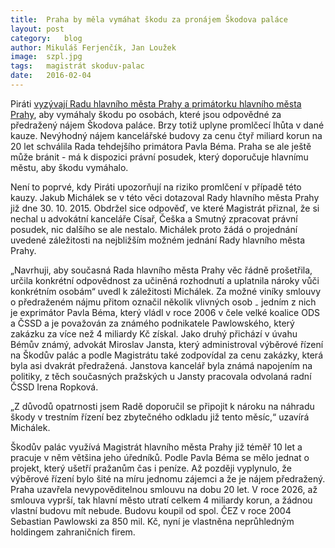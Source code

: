 ```yaml
---
title:	Praha by měla vymáhat škodu za pronájem Škodova paláce
layout:	post
category:	blog
author:	Mikuláš Ferjenčík, Jan Loužek
image:	szpl.jpg
tags:	magistrát skoduv-palac
date:	2016-02-04
---
```


Piráti [vyzývají Radu hlavního města Prahy a primátorku hlavního města Prahy](https://github.com/pirati-cz/KlubPraha/blob/master/spisy/2016/010-vyzva-k-promlceni/01-zadost/main_signed.pdf), aby vymáhaly škodu po osobách, které jsou odpovědné za předražený nájem Škodova paláce. Brzy totiž uplyne promlčecí lhůta v dané kauze. Nevýhodný nájem kancelářské budovy za cenu čtyř miliard korun na 20 let schválila Rada tehdejšího primátora Pavla Béma. Praha se ale ještě může bránit - má k dispozici právní posudek, který doporučuje hlavnímu městu, aby škodu vymáhalo.

Není to poprvé, kdy Piráti upozorňují na riziko promlčení v případě této kauzy. Jakub Michálek se v této věci dotazoval Rady hlavního města Prahy již dne 30. 10. 2015. Obdržel sice odpověď, ve které Magistrát přiznal, že si nechal u advokátní kanceláře Císař, Češka a Smutný zpracovat právní posudek, nic dalšího se ale nestalo. Michálek proto žádá o projednání uvedené záležitosti na nejbližším možném jednání Rady hlavního města Prahy. 

„Navrhuji, aby současná Rada hlavního města Prahy věc řádně prošetřila, určila konkrétní odpovědnost za učiněná rozhodnutí a uplatnila nároky vůči konkrétním osobám“ uvedl k záležitosti Michálek. Za možné viníky smlouvy o předraženém nájmu přitom označil několik vlivných osob ₋ jedním z nich je exprimátor Pavla Béma, který vládl v roce 2006 v čele velké koalice ODS a ČSSD a je považován za známého podnikatele Pawlowského, který zakázku za více než 4 miliardy Kč získal. Jako druhý přichází v úvahu Bémův známý, advokát Miroslav Jansta, který administroval výběrové řízení na Škodův palác a podle Magistrátu také zodpovídal za cenu zakázky, která byla asi dvakrát předražená. Janstova kancelář byla známá napojením na politiky, z těch současných pražských u Jansty pracovala odvolaná radní ČSSD Irena Ropková.

„Z důvodů opatrnosti jsem Radě doporučil se připojit k nároku na náhradu škody v trestním řízení bez zbytečného odkladu již tento měsíc,“ uzavírá Michálek. 

Škodův palác využívá Magistrát hlavního města Prahy již téměř 10 let a pracuje v něm většina jeho úředníků. Podle Pavla Béma se mělo jednat o projekt, který ušetří pražanům čas i peníze. Až později vyplynulo, že výběrové řízení bylo šité na míru jednomu zájemci a že je nájem předražený. Praha uzavřela nevypověditelnou smlouvu na dobu 20 let. V roce 2026, až smlouva vyprší, tak hlavní město utratí celkem 4 miliardy korun, a žádnou vlastní budovu mít nebude. Budovu koupil od spol. ČEZ v roce 2004 Sebastian Pawlowski za 850 mil. Kč, nyní je vlastněna neprůhledným holdingem zahraničních firem.


